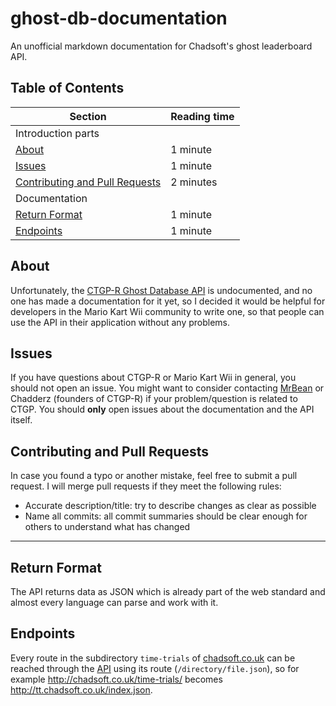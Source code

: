 # ghost-db-documentation
An unofficial markdown documentation for Chadsoft's ghost leaderboard API.

## Table of Contents
| Section | Reading time|
|---------|-------------|
| Introduction parts |
| <a href="#about">About</a>  | 1 minute |
| <a href="#issues">Issues</a> | 1 minute |
| <a href="#contributing-and-pull-requests">Contributing and Pull Requests</a>| 2 minutes
| Documentation |
| <a href="#return-format">Return Format | 1 minute
| <a href="#endpoints">Endpoints</a> | 1 minute |

## About
Unfortunately, the <a href="http://chadsoft.co.uk/time-trials/">CTGP-R Ghost Database API</a> is undocumented, and no one has made a documentation for it yet, so I decided it would be helpful for developers in the Mario Kart Wii community to write one, so that people can use the API in their application without any problems.

## Issues
If you have questions about CTGP-R or Mario Kart Wii in general, you should not open an issue. You might want to consider contacting <a href="https://www.youtube.com/user/MrBean35000vr">MrBean</a> or Chadderz (founders of CTGP-R) if your problem/question is related to CTGP. You should **only** open issues about the documentation and the API itself.

## Contributing and Pull Requests
In case you found a typo or another mistake, feel free to submit a pull request. I will merge pull requests if they meet the following rules:
- Accurate description/title: try to describe changes as clear as possible
- Name all commits: all commit summaries should be clear enough for others to understand what has changed

---
## Return Format
The API returns data as JSON which is already part of the web standard and almost every language can parse and work with it. 

## Endpoints
Every route in the subdirectory `time-trials` of <a href="http://chadsoft.co.uk/">chadsoft.co.uk</a> can be reached through the <a href="http://tt.chadsoft.co.uk/index.json">API</a> using its route (`/directory/file.json`), so for example http://chadsoft.co.uk/time-trials/ becomes http://tt.chadsoft.co.uk/index.json.